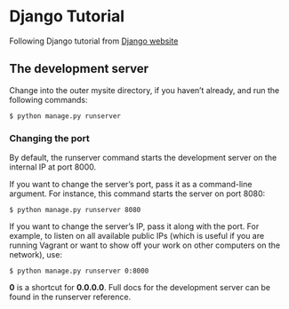 # Django Tutorial

Following Django tutorial from [Django website](https://docs.djangoproject.com/en/1.11/intro/tutorial01/)

## The development server

Change into the outer mysite directory, if you haven’t already, and run the following commands:
```
$ python manage.py runserver
```

### Changing the port

By default, the runserver command starts the development server on the internal IP at port 8000.

If you want to change the server’s port, pass it as a command-line argument. For instance, this command starts the server on port 8080:
```
$ python manage.py runserver 8080
```
If you want to change the server’s IP, pass it along with the port. For example, to listen on all available public IPs (which is useful if you are running Vagrant or want to show off your work on other computers on the network), use:
```
$ python manage.py runserver 0:8000
```
**0** is a shortcut for **0.0.0.0**. Full docs for the development server can be found in the runserver reference.